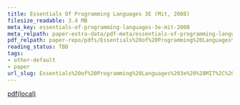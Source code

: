 ```yaml
---
title: Essentials Of Programming Languages 3E (Mit, 2008)
filesize_readable: 3.4 MB
meta_key: essentials-of-programming-languages-3e-mit-2008
meta_relpath: paper-extra-data/pdf-meta/essentials-of-programming-languages-3e-mit-2008.yaml
pdf_relpath: paper-repo/pdfs/Essentials%20of%20Programming%20Languages%203e%20%28MIT%2C%202008%29.pdf
reading_status: TBD
tags:
- other-default
- paper
url_slug: Essentials%20of%20Programming%20Languages%203e%20%28MIT%2C%202008%29
---
```


[pdf(local)](../../paper-repo/pdfs/Essentials%20of%20Programming%20Languages%203e%20%28MIT%2C%202008%29.pdf)
